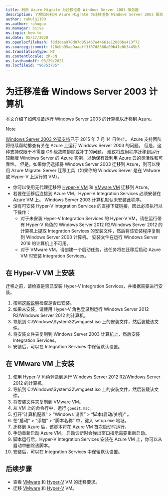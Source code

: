 ```yaml
---
title: 利用 Azure Migrate 为迁移准备 Windows Server 2003 服务器
description: 了解如何利用 Azure Migrate 为迁移准备 Windows Server 2003 服务器。
author: rahulg1190
ms.author: rahugup
ms.manager: bsiva
ms.topic: how-to
ms.date: 05/27/2020
ms.openlocfilehash: f8d3dea970d07d951467a44661e12000ba413f72
ms.sourcegitcommit: f28ebb95ae9aaaff3f87d8388a09b41e0b3445b5
ms.translationtype: HT
ms.contentlocale: zh-CN
ms.lasthandoff: 03/29/2021
ms.locfileid: "96753735"
---
```

# <a name="prepare-windows-server-2003-machines-for-migration"></a>为迁移准备 Windows Server 2003 计算机

本文介绍了如何准备运行 Windows Server 2003 的计算机以迁移到 Azure。 


> [!NOTE]
> [Windows Server 2003 外延支持](/troubleshoot/azure/virtual-machines/run-win-server-2003#microsoft-windows-server-2003-end-of-support)已于 2015 年 7 月 14 日终止。  Azure 支持团队将继续帮助排查有关在 Azure 上运行 Windows Server 2003 的问题。 但是，这种支持仅限于不需要 OS 级故障排除或补丁的问题。 建议将应用程序迁移到运行较新版 Windows Server 的 Azure 实例，以确保有效利用 Azure 云的灵活性和可靠性。 但是，如果你仍选择将 Windows Server 2003 迁移到 Azure，则可以使用 Azure Migrate: Server 迁移工具（如果你的 Windows Server 是在 VMware 或 Hyper-V 上运行的 VM）。


- 你可以使用无代理迁移将 [Hyper-V VM](tutorial-migrate-hyper-v.md) 和 [VMware VM](tutorial-migrate-vmware.md) 迁移到 Azure。
- 若要在迁移后连接到 Azure VM，Hyper-V Integration Services 必须安装在 Azure VM 上。 Windows Server 2003 计算机默认未安装此程序。
- 没有可安装 Hyper-V Integration Services 的直接下载链接，因此必须执行以下操作：
    - 对于未安装 Hyper-V Integration Services 的 Hyper-V VM，请在运行带有 Hyper-V 角色的 Windows Server 2012 R2/Windows Server 2012 的计算机上提取 Integration Services 的安装文件，然后将该安装程序复制到 Windows Server 2003 计算机。 安装文件在运行 Windows Server 2016 的计算机上不可用。
    - 对于 VMware VM，请创建一个启动任务，该任务将在迁移后启动 Azure VM 时安装 Integration Services。


## <a name="install-on-hyper-v-vms"></a>在 Hyper-V VM 上安装

迁移之前，请检查是否已安装 Hyper-V Integration Services，并根据需要进行安装。

1. 按照[这些说明](/windows-server/virtualization/hyper-v/manage/manage-hyper-v-integration-services#turn-an-integration-service-on-or-off-using-hyper-v-manager)检查是否已安装。
2. 如果未安装，请使用 Hyper-V 角色登录到运行 Windows Server 2012 R2/Windows Server 2012 的计算机。
3. 导航到 C:\Windows\System32\vmguest.iso 上的安装文件，然后装载该文件。
2. 将安装文件夹复制到 Windows Server 2003 计算机上，然后安装 Integration Services。
4. 安装后，可以在 Integration Services 中保留默认设置。 

## <a name="install-on-vmware-vms"></a>在 VMware VM 上安装

1. 使用 Hyper-V 角色登录到运行 Windows Server 2012 R2/Windows Server 2012 的计算机。
2. 导航到 C:\Windows\System32\vmguest.iso 上的安装文件，然后装载该文件。
3. 将安装文件夹复制到 VMware VM。
4. 从 VM 上的命令行中，运行 ```gpedit.msc```。
5. 打开“计算机配置” > “Windows 设置” > “脚本(启动/关机)”  。
6. 在“启动” > “添加” > “脚本名称”  中，键入 setup.exe 地址。
7. 迁移到 Azure 后，该脚本将在 Azure VM 首次启动时运行。
8. 手动重新启动 Azure VM。 启动诊断时会弹出窗口指示需要重新启动。
9. 脚本运行后，Hyper-V Integration Services 安装在 Azure VM 上，你可以从启动中删除该脚本。
10. 安装后，可以在 Integration Services 中保留默认设置。 

## <a name="next-steps"></a>后续步骤

- 查看 [VMware](migrate-support-matrix-vmware-migration.md) 和 [Hyper-V](migrate-support-matrix-hyper-v-migration.md) VM 的迁移要求。
- 迁移 [VMware](server-migrate-overview.md) 和 [Hyper-V](tutorial-migrate-hyper-v.md) VM。
